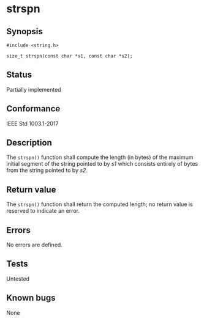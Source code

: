 # strspn

## Synopsis

`#include <string.h>`

`size_t strspn(const char *s1, const char *s2);`

## Status

Partially implemented

## Conformance

IEEE Std 1003.1-2017

## Description

The `strspn()` function shall compute the length (in bytes) of the maximum initial segment of the string pointed to by
_s1_ which consists entirely of bytes from the string pointed to by _s2_.

## Return value

The `strspn()` function shall return the computed length; no return value is reserved to indicate an error.

## Errors

No errors are defined.

## Tests

Untested

## Known bugs

None
